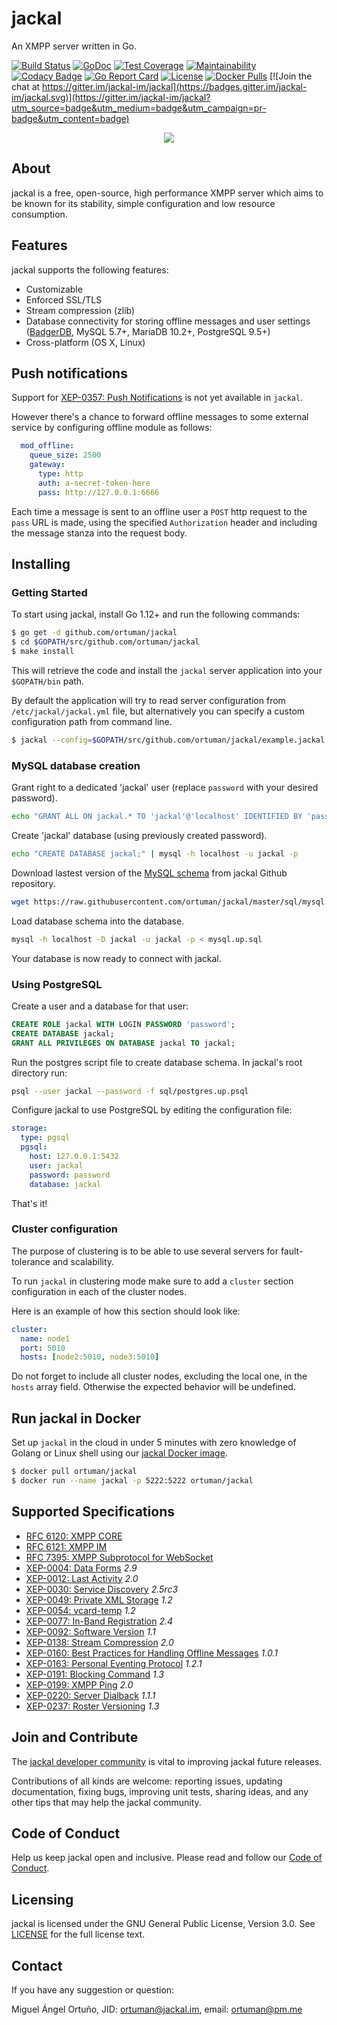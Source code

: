 # jackal

An XMPP server written in Go.

[![Build Status](https://travis-ci.org/ortuman/jackal.svg?branch=master)](https://travis-ci.org/ortuman/jackal)
[![GoDoc](https://godoc.org/github.com/ortuman/jackal?status.svg)](https://godoc.org/github.com/ortuman/jackal)
[![Test Coverage](https://api.codeclimate.com/v1/badges/e3bcd6e00a2f4493e175/test_coverage)](https://codeclimate.com/github/ortuman/jackal/test_coverage)
[![Maintainability](https://api.codeclimate.com/v1/badges/e3bcd6e00a2f4493e175/maintainability)](https://codeclimate.com/github/ortuman/jackal/maintainability)
[![Codacy Badge](https://api.codacy.com/project/badge/Grade/8e1575d0e64141a8bd4f8656e44052e6)](https://www.codacy.com/app/ortuman/jackal?utm_source=github.com&amp;utm_medium=referral&amp;utm_content=ortuman/jackal&amp;utm_campaign=Badge_Grade)
[![Go Report Card](https://goreportcard.com/badge/github.com/ortuman/jackal)](https://goreportcard.com/report/github.com/ortuman/jackal)
[![License](https://img.shields.io/badge/license-GPL-blue.svg)](https://github.com/ortuman/jackal/blob/master/LICENSE)
[![Docker Pulls](https://img.shields.io/docker/pulls/ortuman/jackal.svg)](https://hub.docker.com/r/ortuman/jackal/)
[![Join the chat at https://gitter.im/jackal-im/jackal](https://badges.gitter.im/jackal-im/jackal.svg)](https://gitter.im/jackal-im/jackal?utm_source=badge&utm_medium=badge&utm_campaign=pr-badge&utm_content=badge)

<div align="center">
    <a href="#">
        <img src="./.github/gopher.png">
    </a>
</div>

## About

jackal is a free, open-source, high performance XMPP server which aims to be known for its stability, simple configuration and low resource consumption.

## Features

jackal supports the following features:

- Customizable
- Enforced SSL/TLS
- Stream compression (zlib)
- Database connectivity for storing offline messages and user settings ([BadgerDB](https://github.com/dgraph-io/badger), MySQL 5.7+, MariaDB 10.2+, PostgreSQL 9.5+)
- Cross-platform (OS X, Linux)

## Push notifications

Support for [XEP-0357: Push Notifications](https://xmpp.org/extensions/xep-0357.html) is not yet available in `jackal`. 

However there's a chance to forward offline messages to some external service by configuring offline module as follows:

```yaml
  mod_offline:
    queue_size: 2500
    gateway:
      type: http
      auth: a-secret-token-here
      pass: http://127.0.0.1:6666
```

Each time a message is sent to an offline user a `POST` http request to the `pass` URL is made, using the specified `Authorization` header and including the message stanza into the request body.

## Installing

### Getting Started

To start using jackal, install Go 1.12+ and run the following commands:

```bash
$ go get -d github.com/ortuman/jackal
$ cd $GOPATH/src/github.com/ortuman/jackal
$ make install
```

This will retrieve the code and install the `jackal` server application into your `$GOPATH/bin` path.

By default the application will try to read server configuration from `/etc/jackal/jackal.yml` file, but alternatively you can specify a custom configuration path from command line.

```sh
$ jackal --config=$GOPATH/src/github.com/ortuman/jackal/example.jackal.yml
```

### MySQL database creation

Grant right to a dedicated 'jackal' user (replace `password` with your desired password).

```sh
echo "GRANT ALL ON jackal.* TO 'jackal'@'localhost' IDENTIFIED BY 'password';" | mysql -h localhost -u root -p
```

Create 'jackal' database (using previously created password).

```sh
echo "CREATE DATABASE jackal;" | mysql -h localhost -u jackal -p
```

Download lastest version of the [MySQL schema](sql/mysql.up.sql) from jackal Github repository.

```sh
wget https://raw.githubusercontent.com/ortuman/jackal/master/sql/mysql.up.sql
```

Load database schema into the database.

```sh
mysql -h localhost -D jackal -u jackal -p < mysql.up.sql
```

Your database is now ready to connect with jackal.

### Using PostgreSQL

Create a user and a database for that user:

```sql
CREATE ROLE jackal WITH LOGIN PASSWORD 'password';
CREATE DATABASE jackal;
GRANT ALL PRIVILEGES ON DATABASE jackal TO jackal;
```

Run the postgres script file to create database schema. In jackal's root directory run:

```sh
psql --user jackal --password -f sql/postgres.up.psql
```

Configure jackal to use PostgreSQL by editing the configuration file:

```yaml
storage:
  type: pgsql
  pgsql:
    host: 127.0.0.1:5432
    user: jackal
    password: password
    database: jackal
```

That's it!

### Cluster configuration

The purpose of clustering is to be able to use several servers for fault-tolerance and scalability.

To run `jackal` in clustering mode make sure to add a `cluster` section configuration in each of the cluster nodes.

Here is an example of how this section should look like:
```yaml
cluster:
  name: node1                             
  port: 5010                              
  hosts: [node2:5010, node3:5010] 
```

Do not forget to include all cluster nodes, excluding the local one, in the `hosts` array field. Otherwise the expected behavior will be undefined.   

## Run jackal in Docker

Set up `jackal` in the cloud in under 5 minutes with zero knowledge of Golang or Linux shell using our [jackal Docker image](https://hub.docker.com/r/ortuman/jackal/).

```bash
$ docker pull ortuman/jackal
$ docker run --name jackal -p 5222:5222 ortuman/jackal
```

## Supported Specifications
- [RFC 6120: XMPP CORE](https://xmpp.org/rfcs/rfc6120.html)
- [RFC 6121: XMPP IM](https://xmpp.org/rfcs/rfc6121.html)
- [RFC 7395: XMPP Subprotocol for WebSocket](https://tools.ietf.org/html/rfc7395)
- [XEP-0004: Data Forms](https://xmpp.org/extensions/xep-0004.html) *2.9*
- [XEP-0012: Last Activity](https://xmpp.org/extensions/xep-0012.html) *2.0*
- [XEP-0030: Service Discovery](https://xmpp.org/extensions/xep-0030.html) *2.5rc3*
- [XEP-0049: Private XML Storage](https://xmpp.org/extensions/xep-0049.html) *1.2*
- [XEP-0054: vcard-temp](https://xmpp.org/extensions/xep-0054.html) *1.2*
- [XEP-0077: In-Band Registration](https://xmpp.org/extensions/xep-0077.html) *2.4*
- [XEP-0092: Software Version](https://xmpp.org/extensions/xep-0092.html) *1.1*
- [XEP-0138: Stream Compression](https://xmpp.org/extensions/xep-0138.html) *2.0*
- [XEP-0160: Best Practices for Handling Offline Messages](https://xmpp.org/extensions/xep-0160.html) *1.0.1*
- [XEP-0163: Personal Eventing Protocol](https://xmpp.org/extensions/xep-0163.html) *1.2.1*
- [XEP-0191: Blocking Command](https://xmpp.org/extensions/xep-0191.html) *1.3*
- [XEP-0199: XMPP Ping](https://xmpp.org/extensions/xep-0199.html) *2.0*
- [XEP-0220: Server Dialback](https://xmpp.org/extensions/xep-0220.html) *1.1.1*
- [XEP-0237: Roster Versioning](https://xmpp.org/extensions/xep-0237.html) *1.3*

## Join and Contribute

The [jackal developer community](https://gitter.im/jackal-im/jackal?utm_source=badge&utm_medium=badge&utm_campaign=pr-badge&utm_content=readme.md) is vital to improving jackal future releases.  

Contributions of all kinds are welcome: reporting issues, updating documentation, fixing bugs, improving unit tests, sharing ideas, and any other tips that may help the jackal community.

## Code of Conduct

Help us keep jackal open and inclusive. Please read and follow our [Code of Conduct](CODE_OF_CONDUCT.md).

## Licensing

jackal is licensed under the GNU General Public License, Version 3.0. See
[LICENSE](https://github.com/ortuman/jackal/blob/master/LICENSE) for the full
license text.

## Contact

If you have any suggestion or question:

Miguel Ángel Ortuño, JID: ortuman@jackal.im, email: <ortuman@pm.me>
